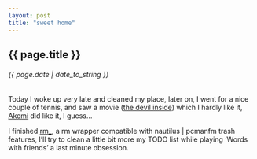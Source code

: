 ```yaml
---
layout: post
title: "sweet home"
---
```


## {{ page.title }}

###### {{ page.date | date_to_string }}

Today I woke up very late and cleaned my place, later on, I went for a nice couple of tennis, and saw a movie ([the devil inside](http://www.imdb.com/title/tt1560985/)) which I hardly like it, [Akemi](http://xakemix.wordpress.com) did like it, I guess…

I finished [rm_](https://github.com/chilicuil/learn/blob/master/sh/tools/rm_), a rm wrapper compatible with nautilus | pcmanfm trash features, I’ll try to clean a little bit more my TODO list while playing ‘Words with friends’ a last minute obsession.
